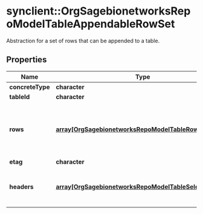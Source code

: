 # synclient::OrgSagebionetworksRepoModelTableAppendableRowSet

Abstraction for a set of rows that can be appended to a table.

## Properties
Name | Type | Description | Notes
------------ | ------------- | ------------- | -------------
**concreteType** | **character** |  | [optional] 
**tableId** | **character** |  | [optional] 
**rows** | [**array[OrgSagebionetworksRepoModelTableRow]**](org.sagebionetworks.repo.model.table.Row.md) | The Rows of this set.  The index of each row value aligns with the index of each header. | [optional] 
**etag** | **character** |  | [optional] 
**headers** | [**array[OrgSagebionetworksRepoModelTableSelectColumn]**](org.sagebionetworks.repo.model.table.SelectColumn.md) | The list of SelectColumns that describes the rows of this set. | [optional] 


